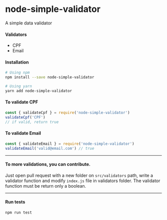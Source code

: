 # node-simple-validator
A simple data validator

#### Validators
* CPF
* Email

#### Installation
```bash
# Using npm
npm install --save node-simple-validator

# Using yarn
yarn add node-simple-validator
```

#### To validate CPF
```js
const { validateCpf } = require('node-simple-validator')
validateCpf('CPF')
// if valid, return true
```

#### To validate Email
```js
const { validateEmail } = require('node-simple-validator')
validateEmail('valid@email.com') // true
```

---

#### To more validations, you can contribute.
Just open pull request with a new folder on `src/validators` path, write a validator function and modify `index.js` file in validators folder. The validator function must be return only a boolean.

---

#### Run tests
```bash
npm run test
```
